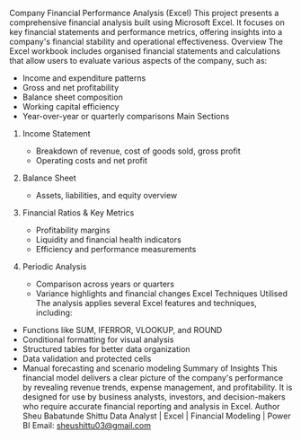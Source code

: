 Company Financial Performance Analysis (Excel)
This project presents a comprehensive financial analysis built using Microsoft Excel. It focuses on key financial statements and performance metrics, offering insights into a company's financial stability and operational effectiveness.
Overview
The Excel workbook includes organised financial statements and calculations that allow users to evaluate various aspects of the company, such as:
- Income and expenditure patterns
- Gross and net profitability
- Balance sheet composition
- Working capital efficiency
- Year-over-year or quarterly comparisons
Main Sections
1. Income Statement
   - Breakdown of revenue, cost of goods sold, gross profit
   - Operating costs and net profit

2. Balance Sheet
   - Assets, liabilities, and equity overview

3. Financial Ratios & Key Metrics
   - Profitability margins
   - Liquidity and financial health indicators
   - Efficiency and performance measurements

4. Periodic Analysis
   - Comparison across years or quarters
   - Variance highlights and financial changes
Excel Techniques Utilised
The analysis applies several Excel features and techniques, including:
- Functions like SUM, IFERROR, VLOOKUP, and ROUND
- Conditional formatting for visual analysis
- Structured tables for better data organization
- Data validation and protected cells
- Manual forecasting and scenario modeling
Summary of Insights
This financial model delivers a clear picture of the company's performance by revealing revenue trends, expense management, and profitability. It is designed for use by business analysts, investors, and decision-makers who require accurate financial reporting and analysis in Excel.
Author
Sheu Babatunde Shittu
Data Analyst | Excel | Financial Modeling | Power BI
Email: sheushittu03@gmail.com

